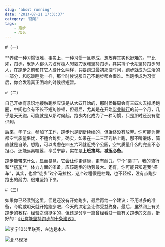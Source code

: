 ```yaml
---
slug: "about running"
date: "2013-07-21 17:31:37"
category: "随笔"
tags:
    - 跑步
    - 成长
---
```

#（一）

**养成一种习惯很难，事实上，一种习惯一旦养成，想放弃其实也挺难的。**比如，跑步。很多人都认为没有超人的毅力很难坚持跑步。其实每个长期坚持跑步的人，在跑步之前和其它人没什么两样，只要跑过最初那段时间，跑步就成为生活的一部分，和吃饭睡觉一样，那个时候说服自己不跑步都会很难。当跑步成为习惯后，你会发现真正困难的时候很短暂。

#（二）

自己开始有意识地接触跑步应该是从大四开始的，那时候每周会有三四次去操场跑圈，中间也会有不长不短的停顿，但最后，尤其是在开始[毕业骑行](https://zerosoul.github.io/2012/05/14/graduate-riding-part-one/)的前一个月，几乎是天天跑。可能就是从那时候起，跑步内化成为了一种习惯，只是那时还没有意识到。

后来，毕了业，参加了工作，跑步也是断断续续的，但始终没有放弃。你可能为帝都空气质量堪忧，不适合跑步，确实，如果在一二三环的路上跑，那不叫锻炼，简直就是自杀。想跑，可以考虑在四五六环就近找个公园，空气质量什么的完全不必担心，还能远离喧嚣，享受宁静，实在是**上班挨骂，减压必备**。

跑步能带来什么，显而易见，它会让你更健康，更有耐力。举个“栗子”，我的骑行和**[搭车](https://zerosoul.github.io/2013/06/13/lift-part-one/)**，体力方面的准备，应该跑步的功劳最大。还有，你可能只知道我“搭车”，其实，也曾“徒步”过个马拉松，这个过程很是枯燥，也不轻松，没有点跑步跑出的耐力，很难坚持下来。

#（三）

如果你已经读到这里，但是还没有开始跑步，最后再给一个建议：不用过多的准备，今晚或明天就开始跑步吧，今天的决定会让你受益终身。最后，虽然网上有关跑步的教程、经验之谈挺多的，但还是分享一篇曾经看过一篇有关跑步的文章，挺好的：[《让你能坚持跑步的十条建议》](http://blog.sina.com.cn/s/blog_53bc2b8c01016xd0.html)

![李宁10公里联赛，左边是本人](http://7xo6wq.com1.z0.glb.clouddn.com/static/images/about_running_2.jpg "李宁10公里联赛，左边是本人") 

![北马现场](http://7xo6wq.com1.z0.glb.clouddn.com/static/images/about_running_1.jpg "北马现场")